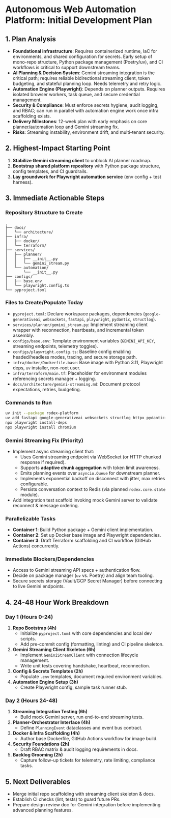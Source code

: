 # Autonomous Web Automation Platform: Initial Development Plan

## 1. Plan Analysis
- **Foundational infrastructure**: Requires containerized runtime, IaC for environments, and shared configuration for secrets. Early setup of mono-repo structure, Python package management (Poetry/uv), and CI workflows is critical to support downstream teams.
- **AI Planning & Decision System**: Gemini streaming integration is the critical path; requires reliable bidirectional streaming client, token budgeting, and stateful planning loop. Needs telemetry and retry logic.
- **Automation Engine (Playwright)**: Depends on planner outputs. Requires isolated browser workers, task queue, and secure credential management.
- **Security & Compliance**: Must enforce secrets hygiene, audit logging, and RBAC; can run in parallel with automation engine work once infra scaffolding exists.
- **Delivery Milestones**: 12-week plan with early emphasis on core planner/automation loop and Gemini streaming fix.
- **Risks**: Streaming instability, environment drift, and multi-tenant security.

## 2. Highest-Impact Starting Point
1. **Stabilize Gemini streaming client** to unblock AI planner roadmap.
2. **Bootstrap shared platform repository** with Python package structure, config templates, and CI guardrails.
3. **Lay groundwork for Playwright automation service** (env config + test harness).

## 3. Immediate Actionable Steps

### Repository Structure to Create
```
.
├── docs/
│   └── architecture/
├── infra/
│   ├── docker/
│   └── terraform/
├── services/
│   ├── planner/
│   │   ├── __init__.py
│   │   └── gemini_stream.py
│   └── automation/
│       └── __init__.py
├── configs/
│   ├── base.env
│   └── playwright.config.ts
└── pyproject.toml
```

### Files to Create/Populate Today
- `pyproject.toml`: Declare workspace packages, dependencies (`google-generativeai`, `websockets`, `fastapi`, `playwright`, `pydantic`, `structlog`).
- `services/planner/gemini_stream.py`: Implement streaming client wrapper with reconnection, heartbeats, and incremental token assembly.
- `configs/base.env`: Template environment variables (`GEMINI_API_KEY`, streaming endpoints, telemetry toggles).
- `configs/playwright.config.ts`: Baseline config enabling headed/headless modes, tracing, and secure storage path.
- `infra/docker/Dockerfile.base`: Base image with Python 3.11, Playwright deps, `uv` installer, non-root user.
- `infra/terraform/main.tf`: Placeholder for environment modules referencing secrets manager + logging.
- `docs/architecture/gemini-streaming.md`: Document protocol expectations, retries, budgeting.

### Commands to Run
```bash
uv init --package rodex-platform
uv add fastapi google-generativeai websockets structlog httpx pydantic-settings playwright
npx playwright install-deps
npx playwright install chromium
```

### Gemini Streaming Fix (Priority)
- Implement async streaming client that:
  - Uses Gemini streaming endpoint via WebSocket (or HTTP chunked response if required).
  - Supports **adaptive chunk aggregation** with token limit awareness.
  - Emits planning events over `asyncio.Queue` for downstream planner.
  - Implements exponential backoff on disconnect with jitter, max retries configurable.
  - Persists conversation context to Redis (via planned `rodex.core.state` module).
- Add integration test scaffold invoking mock Gemini server to validate reconnect & message ordering.

### Parallelizable Tasks
- **Container 1**: Build Python package + Gemini client implementation.
- **Container 2**: Set up Docker base image and Playwright dependencies.
- **Container 3**: Draft Terraform scaffolding and CI workflow (GitHub Actions) concurrently.

### Immediate Blockers/Dependencies
- Access to Gemini streaming API specs + authentication flow.
- Decide on package manager (`uv` vs. Poetry) and align team tooling.
- Secure secrets storage (Vault/GCP Secret Manager) before connecting to live Gemini endpoints.

## 4. 24-48 Hour Work Breakdown

### Day 1 (Hours 0-24)
1. **Repo Bootstrap (4h)**
   - Initialize `pyproject.toml` with core dependencies and local dev scripts.
   - Add pre-commit config (formatting, linting) and CI pipeline skeleton.
2. **Gemini Streaming Client Skeleton (6h)**
   - Implement `GeminiStreamClient` with connection lifecycle management.
   - Write unit tests covering handshake, heartbeat, reconnection.
3. **Config & Secrets Templates (2h)**
   - Populate `.env` templates, document required environment variables.
4. **Automation Engine Setup (3h)**
   - Create Playwright config, sample task runner stub.

### Day 2 (Hours 24-48)
1. **Streaming Integration Testing (6h)**
   - Build mock Gemini server, run end-to-end streaming tests.
2. **Planner-Orchestrator Interface (4h)**
   - Define `PlanningEvent` dataclasses and event bus contract.
3. **Docker & Infra Scaffolding (4h)**
   - Author base Dockerfile, GitHub Actions workflow for image build.
4. **Security Foundations (2h)**
   - Draft RBAC matrix & audit logging requirements in docs.
5. **Backlog Grooming (2h)**
   - Capture follow-up tickets for telemetry, rate limiting, compliance tasks.

## 5. Next Deliverables
- Merge initial repo scaffolding with streaming client skeleton & docs.
- Establish CI checks (lint, tests) to guard future PRs.
- Prepare design review doc for Gemini integration before implementing advanced planning features.

